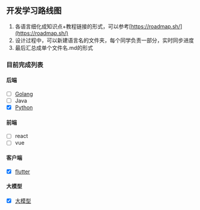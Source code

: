 ## 开发学习路线图

1. 各语言细化成知识点+教程链接的形式，可以参考[https://roadmap.sh/](https://roadmap.sh/)
2. 设计过程中，可以新建语言名的文件夹，每个同学负责一部分，实时同步进度
3. 最后汇总成单个文件名.md的形式

### 目前完成列表

#### 后端

- [ ] [Golang](Go.md)
- [ ] Java
- [x] [Python](Python.md)

#### 前端

- [ ] react
- [ ] vue

#### 客户端

- [x] [flutter](./flutter/)

#### 大模型

- [x] [大模型](LLM.md)